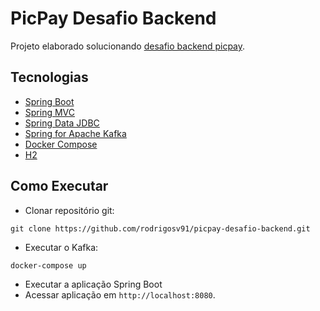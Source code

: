 # PicPay Desafio Backend

Projeto elaborado solucionando [desafio backend picpay](https://github.com/PicPay/picpay-desafio-backend?tab=readme-ov-file).

## Tecnologias

- [Spring Boot](https://spring.io/projects/spring-boot)
- [Spring MVC](https://docs.spring.io/spring-framework/reference/web/webmvc.html)
- [Spring Data JDBC](https://spring.io/projects/spring-data-jdbc)
- [Spring for Apache Kafka](https://spring.io/projects/spring-kafka)
- [Docker Compose](https://docs.docker.com/compose/)
- [H2](https://www.h2database.com/html/main.html)

## Como Executar

- Clonar repositório git:

```
git clone https://github.com/rodrigosv91/picpay-desafio-backend.git
```

- Executar o Kafka:

```
docker-compose up
```

- Executar a aplicação Spring Boot
- Acessar aplicação em `http://localhost:8080`.
